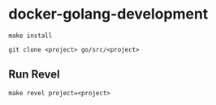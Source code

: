 # docker-golang-development

```
make install
```
```
git clone <project> go/src/<project>
```

## Run Revel

```
make revel project=<project>
```

